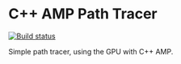 # C++ AMP Path Tracer
[![Build status](https://ci.appveyor.com/api/projects/status/fg6siwcwl7fx4rk7?svg=true)](https://ci.appveyor.com/project/benpye/amppathtracer)

Simple path tracer, using the GPU with C++ AMP.
